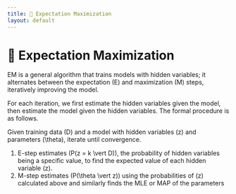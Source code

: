```yaml
---
title: 🎉 Expectation Maximization
layout: default
---
```


# 🎉 Expectation Maximization

EM is a general algorithm that trains models with hidden variables; it alternates between the expectation (E) and maximization (M) steps, iteratively improving the model.

For each iteration, we first estimate the hidden variables given the model, then estimate the model given the hidden variables. The formal procedure is as follows.

Given training data \(D\) and a model with hidden variables \(z\) and parameters \(\theta\), iterate until convergence.
1. E-step estimates \(P(z = k \vert D)\), the probability of hidden variables being a specific value, to find the expected value of each hidden variable \(z\).
2. M-step estimates \(P(\theta \vert z)\) using the probabilities of \(z\) calculated above and similarly  finds the MLE or MAP of the parameters